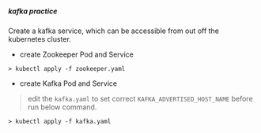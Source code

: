 ##### kafka practice

Create a kafka service, which can be accessible from out off the kubernetes cluster.

- create Zookeeper Pod and Service
```commandline
> kubectl apply -f zookeeper.yaml
```

- create Kafka Pod and Service
> edit the `kafka.yaml` to set correct `KAFKA_ADVERTISED_HOST_NAME` before run below command.
```commandline
> kubectl apply -f kafka.yaml
```